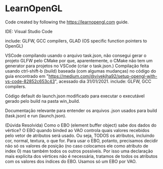 # LearnOpenGL
Code created by following the https://learnopengl.com guide. 

IDE: Visual Studio Code

include: GLFW, GCC compilers, GLAD (OS specific function pointers to OpenGL)

VSCode compilando usando o arquivo task.json, não consegui gerar o projeto GLFW pelo CMake por que, aparentemente, o CMake não tem um generator para projetos no VSCode (criar o task.json.) Compilação feita usando ctrl-shift-b (build) baseada (com algumas mudanças) no código do guia encontrado em  "https://medium.com/@vivekjha92/setup-opengl-with-vs-code-82852c653c43", acessado dia 31/01/2021. include: GLFW, GCC compilers.

Código default do launch.json modificado para executar o executável gerado pelo build na pasta win_build.

Documentação relevante para entender os arquivos .json usados para build (task.json) e run (launch.json).

(Dúvida Resolvida) Como o EBO (element buffer object) sabe dos dados do vértice? 
O EBO quando binded ao VAO controla quais valores recebidos pelo vetor de atributos será usado. Ou seja, TODOS os atributos, incluindo cor, normal, textura, o que for. Para usar o EBO, potanto, precisamos decidir não só os valores de posição (no caso colocamos ele como atributo de index 0) mas também todos os outros possíveis. Por isso uma declaração mais explícita dos vértices não é necessária, tratamos de todos os atributos com os valores dos índices do EBO. Usamos só um EBO por VAO. 
